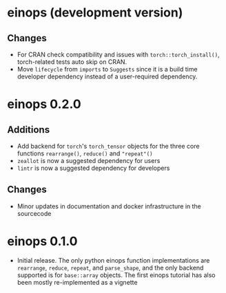# einops (development version)

## Changes

- For CRAN check compatibility and issues with `torch::torch_install()`, torch-related tests auto skip on CRAN.
- Move `lifecycle` from `imports` to `Suggests` since it is a build time developer dependency instead of a user-required dependency.

# einops 0.2.0

## Additions

- Add backend for `torch`'s `torch_tensor` objects for the three core functions `rearrange()`, `reduce()` and `"repeat"()`
- `zeallot` is now a suggested dependency for users
- `lintr` is now a suggested dependency for developers

## Changes

- Minor updates in documentation and docker infrastructure in the sourcecode

# einops 0.1.0

- Initial release. The only python einops function implementations are `rearrange`, `reduce`, `repeat`, and `parse_shape`, and the only backend supported is for `base::array` objects. The first einops tutorial has also been mostly re-implemented as a vignette

